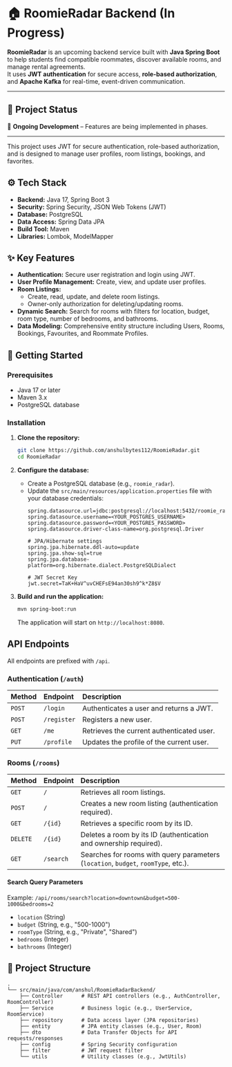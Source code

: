 # 🏠 RoomieRadar Backend (In Progress)

**RoomieRadar** is an upcoming backend service built with **Java Spring Boot** to help students find compatible roommates, discover available rooms, and manage rental agreements.  
It uses **JWT authentication** for secure access, **role-based authorization**, and **Apache Kafka** for real-time, event-driven communication.

---

## 📌 Project Status
🚧 **Ongoing Development** – Features are being implemented in phases.

---


This project uses JWT for secure authentication, role-based authorization, and is designed to manage user profiles, room listings, bookings, and favorites.

## ⚙️ Tech Stack

- **Backend:** Java 17, Spring Boot 3
- **Security:** Spring Security, JSON Web Tokens (JWT)
- **Database:** PostgreSQL
- **Data Access:** Spring Data JPA
- **Build Tool:** Maven
- **Libraries:** Lombok, ModelMapper

## ✨ Key Features

- **Authentication:** Secure user registration and login using JWT.
- **User Profile Management:** Create, view, and update user profiles.
- **Room Listings:**
    - Create, read, update, and delete room listings.
    - Owner-only authorization for deleting/updating rooms.
- **Dynamic Search:** Search for rooms with filters for location, budget, room type, number of bedrooms, and bathrooms.
- **Data Modeling:** Comprehensive entity structure including Users, Rooms, Bookings, Favourites, and Roommate Profiles.

## 🚀 Getting Started

### Prerequisites

- Java 17 or later
- Maven 3.x
- PostgreSQL database

### Installation

1.  **Clone the repository:**
    ```sh
    git clone https://github.com/anshulbytes112/RoomieRadar.git
    cd RoomieRadar
    ```

2.  **Configure the database:**
    - Create a PostgreSQL database (e.g., `roomie_radar`).
    - Update the `src/main/resources/application.properties` file with your database credentials:
      ```properties
      spring.datasource.url=jdbc:postgresql://localhost:5432/roomie_radar
      spring.datasource.username=<YOUR_POSTGRES_USERNAME>
      spring.datasource.password=<YOUR_POSTGRES_PASSWORD>
      spring.datasource.driver-class-name=org.postgresql.Driver
      
      # JPA/Hibernate settings
      spring.jpa.hibernate.ddl-auto=update
      spring.jpa.show-sql=true
      spring.jpa.database-platform=org.hibernate.dialect.PostgreSQLDialect
      
      # JWT Secret Key
      jwt.secret=TaK+HaV^uvCHEFsE94an30sh9^k*Z8$V
      ```

3.  **Build and run the application:**
    ```sh
    mvn spring-boot:run
    ```
    The application will start on `http://localhost:8080`.

## <caption>API Endpoints

All endpoints are prefixed with `/api`.

### Authentication (`/auth`)

| Method | Endpoint          | Description                                |
| :----- | :---------------- | :----------------------------------------- |
| `POST` | `/login`          | Authenticates a user and returns a JWT.    |
| `POST` | `/register`       | Registers a new user.                      |
| `GET`  | `/me`             | Retrieves the current authenticated user.  |
| `PUT`  | `/profile`        | Updates the profile of the current user.   |

### Rooms (`/rooms`)

| Method | Endpoint          | Description                                                                    |
| :----- | :---------------- | :----------------------------------------------------------------------------- |
| `GET`  | `/`               | Retrieves all room listings.                                                   |
| `POST` | `/`               | Creates a new room listing (authentication required).                          |
| `GET`  | `/{id}`           | Retrieves a specific room by its ID.                                           |
| `DELETE`| `/{id}`          | Deletes a room by its ID (authentication and ownership required).                |
| `GET`  | `/search`         | Searches for rooms with query parameters (`location`, `budget`, `roomType`, etc.). |

#### Search Query Parameters

Example: `/api/rooms/search?location=downtown&budget=500-1000&bedrooms=2`

-   `location` (String)
-   `budget` (String, e.g., "500-1000")
-   `roomType` (String, e.g., "Private", "Shared")
-   `bedrooms` (Integer)
-   `bathrooms` (Integer)

## 📁 Project Structure

```
.
└── src/main/java/com/anshul/RoomieRadarBackend/
    ├── Controller      # REST API controllers (e.g., AuthController, RoomController)
    ├── Service         # Business logic (e.g., UserService, RoomService)
    ├── repository      # Data access layer (JPA repositories)
    ├── entity          # JPA entity classes (e.g., User, Room)
    ├── dto             # Data Transfer Objects for API requests/responses
    ├── config          # Spring Security configuration
    ├── filter          # JWT request filter
    └── utils           # Utility classes (e.g., JwtUtils)
